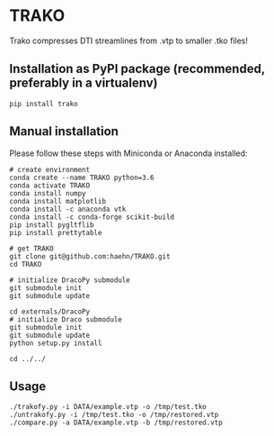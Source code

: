 # TRAKO

Trako compresses DTI streamlines from .vtp to smaller .tko files!

## Installation as PyPI package (recommended, preferably in a virtualenv)

`pip install trako`


## Manual installation

Please follow these steps with Miniconda or Anaconda installed:

```
# create environment
conda create --name TRAKO python=3.6
conda activate TRAKO
conda install numpy
conda install matplotlib
conda install -c anaconda vtk 
conda install -c conda-forge scikit-build 
pip install pygltflib
pip install prettytable

# get TRAKO
git clone git@github.com:haehn/TRAKO.git
cd TRAKO

# initialize DracoPy submodule
git submodule init
git submodule update

cd externals/DracoPy
# initialize Draco submodule
git submodule init
git submodule update
python setup.py install

cd ../../
```

## Usage
```
./trakofy.py -i DATA/example.vtp -o /tmp/test.tko
./untrakofy.py -i /tmp/test.tko -o /tmp/restored.vtp
./compare.py -a DATA/example.vtp -b /tmp/restored.vtp
```

